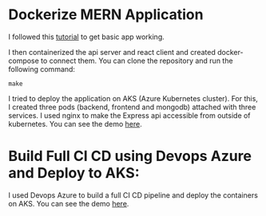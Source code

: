 # Dockerize MERN Application

I followed this [tutorial](https://medium.com/swlh/how-to-create-your-first-mern-mongodb-express-js-react-js-and-node-js-stack-7e8b20463e66) to get basic app working.

I then containerized the api server and react client and created docker-compose to connect them. You can clone the repository and run the following command:
```
make
```
I tried to deploy the application on AKS (Azure Kubernetes cluster). For this, I created three pods (backend, frontend and mongodb) attached with three services. I used nginx to make the Express api accessible from outside of kubernetes. You can see the demo [here](https://drive.google.com/file/d/1JLIibXXAJDI1RMO8rL-QgrRuA3qrX0S-/view?usp=sharing).

# Build Full CI CD using Devops Azure and Deploy to AKS:
I used Devops Azure to build a full CI CD pipeline and deploy the containers on AKS.
You can see the demo [here](https://drive.google.com/file/d/1DlhI39iWF8_WjnV8wD7OUD8Xh7SLbps3/view?usp=sharing).
